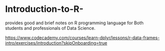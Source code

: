 # Introduction-to-R-


provides good and brief notes on R programming language for Both students and professionals of Data Science.


https://www.codecademy.com/courses/learn-dplyr/lessons/r-data-frames-intro/exercises/introduction?skipOnboarding=true
